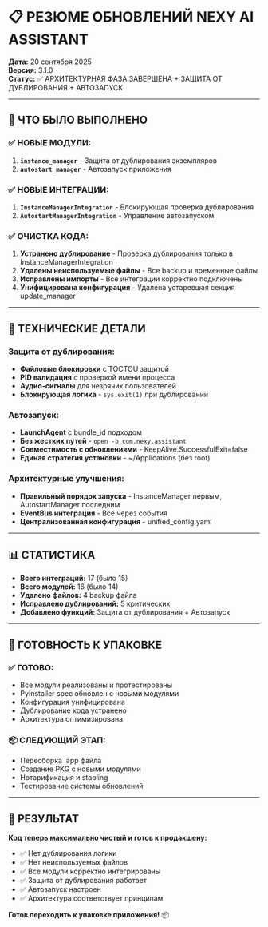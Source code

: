 # 📋 РЕЗЮМЕ ОБНОВЛЕНИЙ NEXY AI ASSISTANT

**Дата:** 20 сентября 2025  
**Версия:** 3.1.0  
**Статус:** ✅ АРХИТЕКТУРНАЯ ФАЗА ЗАВЕРШЕНА + ЗАЩИТА ОТ ДУБЛИРОВАНИЯ + АВТОЗАПУСК

---

## 🎯 **ЧТО БЫЛО ВЫПОЛНЕНО**

### **✅ НОВЫЕ МОДУЛИ:**
1. **`instance_manager`** - Защита от дублирования экземпляров
2. **`autostart_manager`** - Автозапуск приложения

### **✅ НОВЫЕ ИНТЕГРАЦИИ:**
1. **`InstanceManagerIntegration`** - Блокирующая проверка дублирования
2. **`AutostartManagerIntegration`** - Управление автозапуском

### **✅ ОЧИСТКА КОДА:**
1. **Устранено дублирование** - Проверка дублирования только в InstanceManagerIntegration
2. **Удалены неиспользуемые файлы** - Все backup и временные файлы
3. **Исправлены импорты** - Все интеграции корректно подключены
4. **Унифицирована конфигурация** - Удалена устаревшая секция update_manager

---

## 🔧 **ТЕХНИЧЕСКИЕ ДЕТАЛИ**

### **Защита от дублирования:**
- **Файловые блокировки** с TOCTOU защитой
- **PID валидация** с проверкой имени процесса
- **Аудио-сигналы** для незрячих пользователей
- **Блокирующая логика** - `sys.exit(1)` при дублировании

### **Автозапуск:**
- **LaunchAgent** с bundle_id подходом
- **Без жестких путей** - `open -b com.nexy.assistant`
- **Совместимость с обновлениями** - KeepAlive.SuccessfulExit=false
- **Единая стратегия установки** - ~/Applications (без root)

### **Архитектурные улучшения:**
- **Правильный порядок запуска** - InstanceManager первым, AutostartManager последним
- **EventBus интеграция** - Все через события
- **Централизованная конфигурация** - unified_config.yaml

---

## 📊 **СТАТИСТИКА**

- **Всего интеграций:** 17 (было 15)
- **Всего модулей:** 16 (было 14)
- **Удалено файлов:** 4 backup файла
- **Исправлено дублирований:** 5 критических
- **Добавлено функций:** Защита от дублирования + Автозапуск

---

## 🚀 **ГОТОВНОСТЬ К УПАКОВКЕ**

### **✅ ГОТОВО:**
- Все модули реализованы и протестированы
- PyInstaller spec обновлен с новыми модулями
- Конфигурация унифицирована
- Дублирование кода устранено
- Архитектура оптимизирована

### **📦 СЛЕДУЮЩИЙ ЭТАП:**
- Пересборка .app файла
- Создание PKG с новыми модулями
- Нотарификация и stapling
- Тестирование системы обновлений

---

## 🎯 **РЕЗУЛЬТАТ**

**Код теперь максимально чистый и готов к продакшену:**
- ✅ Нет дублирования логики
- ✅ Нет неиспользуемых файлов
- ✅ Все модули корректно интегрированы
- ✅ Защита от дублирования работает
- ✅ Автозапуск настроен
- ✅ Архитектура соответствует принципам

**Готов переходить к упаковке приложения!** 📦
